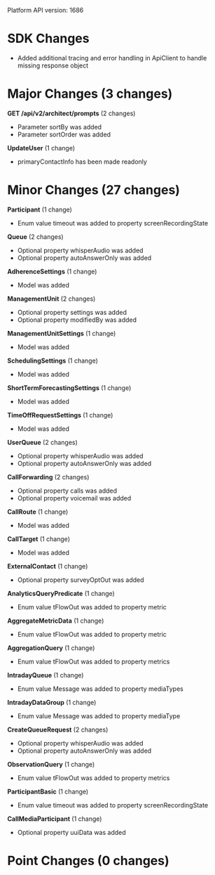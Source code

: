 Platform API version: 1686


# SDK Changes

* Added additional tracing and error handling in ApiClient to handle missing response object

# Major Changes (3 changes)

**GET /api/v2/architect/prompts** (2 changes)

* Parameter sortBy was added
* Parameter sortOrder was added

**UpdateUser** (1 change)

* primaryContactInfo has been made readonly


# Minor Changes (27 changes)

**Participant** (1 change)

* Enum value timeout was added to property screenRecordingState

**Queue** (2 changes)

* Optional property whisperAudio was added
* Optional property autoAnswerOnly was added

**AdherenceSettings** (1 change)

* Model was added

**ManagementUnit** (2 changes)

* Optional property settings was added
* Optional property modifiedBy was added

**ManagementUnitSettings** (1 change)

* Model was added

**SchedulingSettings** (1 change)

* Model was added

**ShortTermForecastingSettings** (1 change)

* Model was added

**TimeOffRequestSettings** (1 change)

* Model was added

**UserQueue** (2 changes)

* Optional property whisperAudio was added
* Optional property autoAnswerOnly was added

**CallForwarding** (2 changes)

* Optional property calls was added
* Optional property voicemail was added

**CallRoute** (1 change)

* Model was added

**CallTarget** (1 change)

* Model was added

**ExternalContact** (1 change)

* Optional property surveyOptOut was added

**AnalyticsQueryPredicate** (1 change)

* Enum value tFlowOut was added to property metric

**AggregateMetricData** (1 change)

* Enum value tFlowOut was added to property metric

**AggregationQuery** (1 change)

* Enum value tFlowOut was added to property metrics

**IntradayQueue** (1 change)

* Enum value Message was added to property mediaTypes

**IntradayDataGroup** (1 change)

* Enum value Message was added to property mediaType

**CreateQueueRequest** (2 changes)

* Optional property whisperAudio was added
* Optional property autoAnswerOnly was added

**ObservationQuery** (1 change)

* Enum value tFlowOut was added to property metrics

**ParticipantBasic** (1 change)

* Enum value timeout was added to property screenRecordingState

**CallMediaParticipant** (1 change)

* Optional property uuiData was added


# Point Changes (0 changes)
